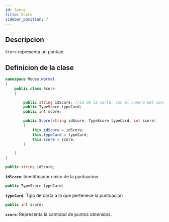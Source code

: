 ```yaml
---
id: Score
title: Score
sidebar_position: 7
---
```


## Descripcion

`Score` representa un puntaje.

## Definicion de la clase

```csharp
namespace Modes.Normal
{
    public class Score
    {

        public string idScore; //Id de la carta, con el numero del concepto y el tipo de concepto EJ : GF_1_1_PUENTE
        public TypeScore typeCard;
        public int score;

        public Score(string idScore, TypeScore typeCard, int score)
        {
            this.idScore = idScore;
            this.typeCard = typeCard;
            this.score = score;
        }

    }
}
```

```csharp
public string idScore;
```

**`idScore`**:  Identificador unico de la puntuacion.


```csharp
public TypeScore typeCard;
```

**`typeCard`**: Tipo de carta a la que pertenece la puntuacion

```csharp
public int score;
```

**`score`**: Representa la cantidad de puntos obtenidos.